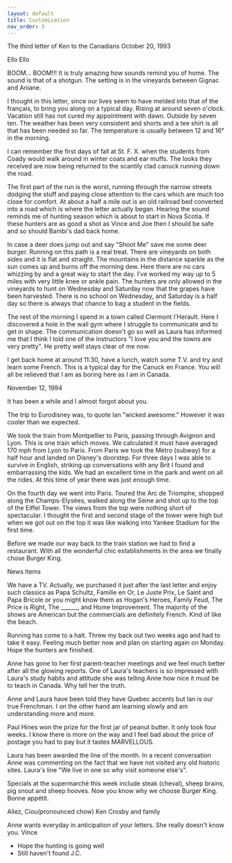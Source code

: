 ```yaml
---
layout: default
title: Customization
nav_order: 3
---
```


The third letter of Ken to the Canadians
October 20, 1993

Ello Ello

BOOM... BOOM!!!
It is truly amazing how sounds remind you of home.
The sound is that of a shotgun. The setting is in the vineyards between Gignac and Aniane.

I thought in this letter, since our lives seem to have melded into that of the français, to bring you along on a typical day.
Rising at around seven o'clock. Vacation still has not cured my appointment with dawn.
Outside by seven ten. The weather has been very consistent and shorts and a tee shirt is all that has been needed so far. The temperature is usually between 12 and 16° in the morning.

I can remember the first days of fall at St. F. X. when the students from Coady would walk around in winter coats and ear muffs. The looks they received are now being returned to the scantily clad canuck running down the road.

The first part of the run is the worst, running through the narrow streets dodging the stuff and paying close attention to the cars which are much too close for comfort. At about a half a mile out is an old railroad bed converted into a road which is where the letter actually began. Hearing the sound reminds me of hunting season which is about to start in Nova Scotia. If these hunters are as good a shot as Vince and Joe then I should be safe and so should Bambi's dad back home.

In case a deer does jump out and say "Shoot Me" save me some deer burger.
Running on this path is a real treat. There are vineyards on both sides and it is flat and straight. The mountains in the distance sparkle as the sun comes up and burns off the morning dew. Here there are no cars whizzing by and a great way to start the day. I've worked my way up to 5 miles with very little knee or ankle pain. The hunters are only allowed in the vineyards to hunt on Wednesday and Saturday now that the grapes have been harvested. There is no school on Wednesday, and Saturday is a half day so there is always that chance to bag a student in the fields.

The rest of the morning I spend in a town called Clermont l'Herault. Here I discovered a hole in the wall gym where I struggle to communicate and to get in shape. The communication doesn't go so well as Laura has informed me that I think I told one of the instructors "I love you and the towns are very pretty". He pretty well stays clear of me now.

I get back home at around 11:30, have a lunch, watch some T.V. and try and learn some French. This is a typical day for the Canuck en France. You will all be relieved that I am as boring here as I am in Canada.

November 12, 1994

It has been a while and I almost forgot about you.

The trip to Eurodisney was, to quote Ian "wicked awesome." However it was cooler than we expected.

We took the train from Montpellier to Paris, passing through Avignon and Lyon. This is one train which moves. We calculated it must have averaged 170 mph from Lyon to Paris. From Paris we took the Métro (subway) for a half hour and landed on Disney's doorstep. For three days I was able to survive in English, striking up conversations with any Brit I found and embarrassing the kids. We had an excellent time in the park and went on all the rides. At this time of year there was just enough time.

On the fourth day we went into Paris. Toured the Arc de Triomphe, shopped along the Champs-Elysées, walked along the Seine and shot up to the top of the Eiffel Tower. The views from the top were nothing short of spectacular. I thought the first and second stage of the tower were high but when we got out on the top it was like walking into Yankee Stadium for the first time.

Before we made our way back to the train station we had to find a restaurant. With all the wonderful chic establishments in the area we finally chose Burger King.

News Items

We have a TV. Actually, we purchased it just after the last letter and enjoy such classics as Papa Schultz, Familie en Or, Le Juste Prix, Le Saint and Papa Bricole or you might know them as Hogan's Heroes, Family Feud, The Price is Right, The ______, and Home Improvement. The majority of the shows are American but the commercials are definitely French. Kind of like the beach.

Running has come to a halt. Threw my back out two weeks ago and had to take it easy. Feeling much better now and plan on starting again on Monday. Hope the hunters are finished.

Anne has gone to her first parent-teacher meetings and we feel much better after all the glowing reports. One of Laura's teachers is so impressed with Laura's study habits and attitude she was telling Anne how nice it must be to teach in Canada. Why tell her the truth.

Anne and Laura have been told they have Quebec accents but Ian is our true Frenchman. I on the other hand am learning slowly and am understanding more and more.

Paul Hines won the prize for the first jar of peanut butter. It only took four weeks. I know there is more on the way and I feel bad about the price of postage you had to pay but it tastes MARVELLOUS.

Laura has been awarded the line of the month. In a recent conversation Anne was commenting on the fact that we have not visited any old historic sites. Laura's line "We live in one so why visit someone else's".

Specials at the supermarché this week include steak (cheval), sheep brains, pig snout and sheep hooves. Now you know why we choose Burger King. Bonne appétit.

Allez, Ciou(pronounced chow)
Ken Crosby and family

Anne wants everyday in anticipation of your letters. She really doesn't know you.
Vince
- Hope the hunting is going well
- Still haven't found J.C.

